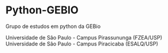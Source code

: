 # Python-GEBIO
Grupo de estudos em python da GEBio

Universidade de Sâo Paulo - Campus Pirassununga (FZEA/USP)
Universidade de São Paulo - Campus Piracicaba (ESALQ/USP)


